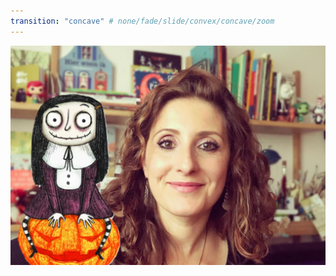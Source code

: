 ```yaml
---
transition: "concave" # none/fade/slide/convex/concave/zoom
---
```


![](assets/img/barbara_cantini.jpeg)
